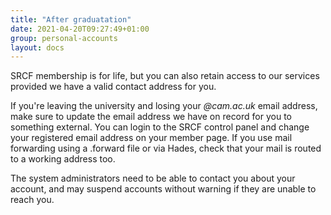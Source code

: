 ```yaml
---
title: "After graduatation"
date: 2021-04-20T09:27:49+01:00
group: personal-accounts
layout: docs
---
```


SRCF membership is for life, but you can also retain access to our
services provided we have a valid contact address for you.

If you're leaving the university and losing your *\@cam.ac.uk* email
address, make sure to update the email address we have on record for you
to something external. You can login to the SRCF control panel and
change your registered email address on your member page. If you use
mail forwarding using a .forward file or via Hades, check that your mail
is routed to a working address too.

The system administrators need to be able to contact you about your
account, and may suspend accounts without warning if they are unable to
reach you.
